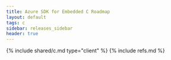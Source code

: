 ```yaml
---
title: Azure SDK for Embedded C Roadmap
layout: default
tags: c
sidebar: releases_sidebar
header: true
---
```

{% include shared/c.md type="client" %}
{% include refs.md %}
